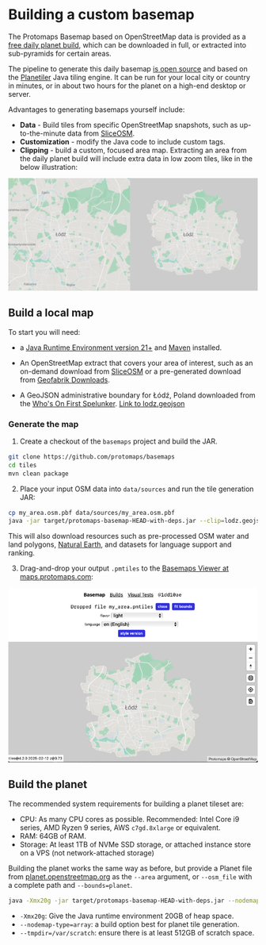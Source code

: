 # Building a custom basemap

The Protomaps Basemap based on OpenStreetMap data is provided as a [free daily planet build](/basemaps/downloads), which can be downloaded in full, or extracted into sub-pyramids for certain areas.

The pipeline to generate this daily basemap [is open source](https://github.com/protomaps/basemaps/tree/main/tiles) and based on the [Planetiler](https://github.com/onthegomap/planetiler) Java tiling engine. It can be run for your local city or country in minutes, or in about two hours for the planet on a high-end desktop or server.

Advantages to generating basemaps yourself include:

* **Data** - Build tiles from specific OpenStreetMap snapshots, such as up-to-the-minute data from [SliceOSM](https://slice.openstreetmap.us).
* **Customization** - modify the Java code to include custom tags.
* **Clipping** - build a custom, focused area map. Extracting an area from the daily planet build will include extra data in low zoom tiles, like in the below illustration:

![extract vs clip](./extract_vs_clip.png)

## Build a local map

To start you will need:

* a [Java Runtime Environment version 21+](https://github.com/onthegomap/planetiler/blob/main/CONTRIBUTING.md) and [Maven](https://maven.apache.org/install.html) installed.

* An OpenStreetMap extract that covers your area of interest, such as an on-demand download from [SliceOSM](https://slice.openstreetmap.us) or a pre-generated download from [Geofabrik Downloads](https://download.geofabrik.de).

* A GeoJSON administrative boundary for Łódź, Poland downloaded from the [Who's On First Spelunker](https://spelunker.whosonfirst.org/id/101913783). [Link to lodz.geojson](https://spelunker.whosonfirst.org/id/101913783/geojson)

### Generate the map

1. Create a checkout of the `basemaps` project and build the JAR.

```sh
git clone https://github.com/protomaps/basemaps
cd tiles
mvn clean package
```

2. Place your input OSM data into `data/sources` and run the tile generation JAR:

```sh
cp my_area.osm.pbf data/sources/my_area.osm.pbf
java -jar target/protomaps-basemap-HEAD-with-deps.jar --clip=lodz.geojson --area=my_area --download
```

This will also download resources such as pre-processed OSM water and land polygons, [Natural Earth](https://naturalearthdata.com), and datasets for language support and ranking.

3. Drag-and-drop your output `.pmtiles` to the [Basemaps Viewer at maps.protomaps.com](https://maps.protomaps.com):

![extract vs clip](./lodz_viewer.png)

## Build the planet

The recommended system requirements for building a planet tileset are:

* CPU: As many CPU cores as possible. Recommended: Intel Core i9 series, AMD Ryzen 9 series, AWS `c7gd.8xlarge` or equivalent.
* RAM: 64GB of RAM.
* Storage: At least 1TB of NVMe SSD storage, or attached instance store on a VPS (not network-attached storage)

Building the planet works the same way as before, but provide a Planet file from [planet.openstreetmap.org](http://planet.openstreetmap.org) as the `--area` argument, or `--osm_file` with a complete path and `--bounds=planet`.

```sh
java -Xmx20g -jar target/protomaps-basemap-HEAD-with-deps.jar --nodemap-type=array --osm_path=/data/planet-latest.osm.pbf --output=/data/planet.pmtiles --bounds=planet --tmpdir=/var/scratch
```

* `-Xmx20g`: Give the Java runtime environment 20GB of heap space.
* `--nodemap-type=array`: a build option best for planet tile generation.
* `--tmpdir=/var/scratch`: ensure there is at least 512GB of scratch space.




